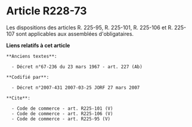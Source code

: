 # Article R228-73

Les dispositions des articles R. 225-95, R. 225-101, R. 225-106 et R. 225-107 sont applicables aux assemblées d'obligataires.

**Liens relatifs à cet article**

	**Anciens textes**:

	  - Décret n°67-236 du 23 mars 1967 - art. 227 (Ab)

	**Codifié par**:

	  - Décret n°2007-431 2007-03-25 JORF 27 mars 2007

	**Cite**:

	  - Code de commerce - art. R225-101 (V)
	  - Code de commerce - art. R225-106 (V)
	  - Code de commerce - art. R225-95 (V)
